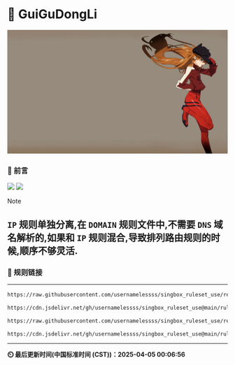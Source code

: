 
# 🧸 GuiGuDongLi
![](https://raw.githubusercontent.com/usernamelessss/picture-bed/main/images/202504042256831.jpg)
### 📣 前言
![](https://shields.io/badge/-移除重复规则-ff69b4) ![](https://shields.io/badge/-IP&nbsp;规则单独存放不与&nbsp;DOMAIN&nbsp;等混合-green)
> [!NOTE]
**`IP` 规则单独分离,在 `DOMAIN` 规则文件中,不需要 `DNS` 域名解析的,如果和 `IP` 规则混合,导致排列路由规则的时候,顺序不够灵活.**
---

###  🔗 规则链接
---

```url
https://raw.githubusercontent.com/usernamelessss/singbox_ruleset_use/refs/heads/main/rule/GuiGuDongLi/GuiGuDongLi_No_IP.json
```

```url
https://cdn.jsdelivr.net/gh/usernamelessss/singbox_ruleset_use@main/rule/GuiGuDongLi/GuiGuDongLi_No_IP.json
```

```url
https://raw.githubusercontent.com/usernamelessss/singbox_ruleset_use/refs/heads/main/rule/GuiGuDongLi/GuiGuDongLi_No_IP.srs
```

```url
https://cdn.jsdelivr.net/gh/usernamelessss/singbox_ruleset_use@main/rule/GuiGuDongLi/GuiGuDongLi_No_IP.srs
```

---
**⏲️ 最后更新时间(中国标准时间 (CST))：2025-04-05 00:06:56**